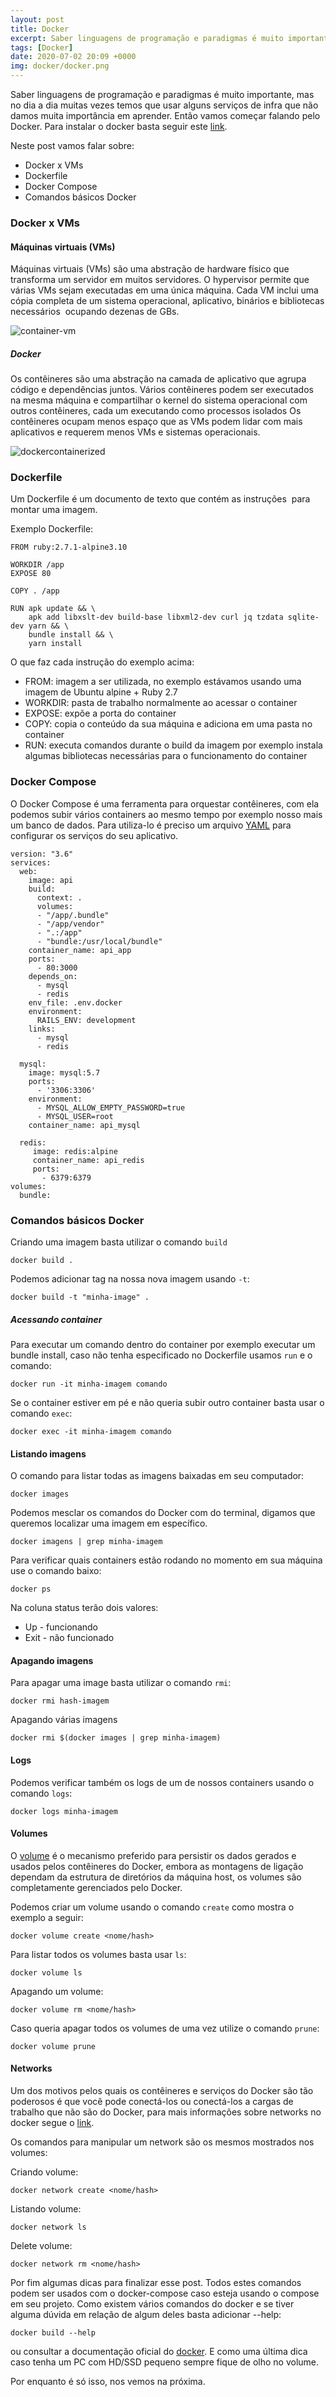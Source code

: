 ```yaml
---
layout: post
title: Docker
excerpt: Saber linguagens de programação e paradigmas é muito importante, mas no dia a dia muitas vezes temos que usar alguns serviços de infra que não damos muita importância...
tags: [Docker]
date: 2020-07-02 20:09 +0000
img: docker/docker.png
---
```

Saber linguagens de programação e paradigmas é muito importante, mas no dia a dia muitas vezes temos que usar alguns serviços de infra que não damos muita importância em aprender. Então vamos começar falando pelo Docker. Para instalar o docker basta seguir este [link][installdocker].

Neste post vamos falar sobre:

- Docker x VMs
- Dockerfile
- Docker Compose
- Comandos básicos Docker

### Docker x VMs

#### Máquinas virtuais (VMs)

Máquinas virtuais (VMs) são uma abstração de hardware físico que transforma um servidor em muitos servidores. O hypervisor permite que várias VMs sejam executadas em uma única máquina. Cada VM inclui uma cópia completa de um sistema operacional, aplicativo, binários e bibliotecas necessários  ocupando dezenas de GBs.

![container-vm]({{site.baseurl}}/assets/img/docker/container-vm.png)

##### Docker

Os contêineres são uma abstração na camada de aplicativo que agrupa código e dependências juntos. Vários contêineres podem ser executados na mesma máquina e compartilhar o kernel do sistema operacional com outros contêineres, cada um executando como processos isolados Os contêineres ocupam menos espaço que as VMs podem lidar com mais aplicativos e requerem menos VMs e sistemas operacionais.

![dockercontainerized]({{site.baseurl}}/assets/img/docker/docker-containerized.png)

### Dockerfile

Um Dockerfile é um documento de texto que contém as instruções  para montar uma imagem.

Exemplo Dockerfile:

```
FROM ruby:2.7.1-alpine3.10

WORKDIR /app
EXPOSE 80

COPY . /app

RUN apk update && \
    apk add libxslt-dev build-base libxml2-dev curl jq tzdata sqlite-dev yarn && \
    bundle install && \
    yarn install 
```

O que faz cada instrução do exemplo acima:

* FROM: imagem a ser utilizada, no exemplo estávamos usando uma imagem de Ubuntu alpine + Ruby 2.7
* WORKDIR: pasta de trabalho normalmente ao acessar o container
* EXPOSE: expõe a porta do container
* COPY: copia o conteúdo da sua máquina e adiciona em uma pasta no container
* RUN: executa comandos durante o build da imagem por exemplo instala algumas bibliotecas necessárias para o funcionamento do container

### Docker Compose

O Docker Compose é uma ferramenta para orquestar contêineres, com ela podemos subir vários containers ao mesmo tempo por exemplo nosso mais um banco de dados. Para utiliza-lo é preciso um arquivo [YAML][yaml] para configurar os serviços do seu aplicativo.

```
version: "3.6"
services:
  web:
    image: api
    build:
      context: .
      volumes:
      - "/app/.bundle"
      - "/app/vendor"
      - ".:/app"
      - "bundle:/usr/local/bundle"
    container_name: api_app
    ports:
      - 80:3000
    depends_on:
      - mysql
      - redis
    env_file: .env.docker
    environment:
      RAILS_ENV: development
    links:
      - mysql
      - redis

  mysql:
    image: mysql:5.7
    ports:
      - '3306:3306'
    environment:
      - MYSQL_ALLOW_EMPTY_PASSWORD=true
      - MYSQL_USER=root
    container_name: api_mysql

  redis:
     image: redis:alpine
     container_name: api_redis
     ports:
       - 6379:6379
volumes:
  bundle:
```

### Comandos básicos Docker

Criando uma imagem basta utilizar o comando `build`

```
docker build .
```

Podemos adicionar tag na nossa nova imagem usando `-t`:

```
docker build -t "minha-image" .
```

##### Acessando container

Para executar um comando dentro do container por exemplo executar um bundle install, caso não tenha especificado no Dockerfile usamos `run` e o comando:

```
docker run -it minha-imagem comando
```

Se o container estiver em pé e não queria subir outro container basta usar o comando `exec`:

```
docker exec -it minha-imagem comando
```

#### Listando imagens

O comando para listar todas as imagens baixadas em seu computador:

```
docker images
```

Podemos mesclar os comandos do Docker com do terminal, digamos que queremos localizar uma imagem em específico.

```
docker imagens | grep minha-imagem
```

Para verificar quais containers estão rodando no momento em sua máquina use o comando baixo:

```
docker ps
```

Na coluna status terão dois valores:

- Up - funcionando
- Exit - não funcionado

#### Apagando imagens

Para apagar uma image basta utilizar o comando `rmi`:

```
docker rmi hash-imagem
```

Apagando várias imagens

```
docker rmi $(docker images | grep minha-imagem)
```

#### Logs

Podemos verificar também os logs de um de nossos containers usando o comando `logs`:

```
docker logs minha-imagem
```

#### Volumes

O [volume][dockervolume] é o mecanismo preferido para persistir os dados gerados e usados ​​pelos contêineres do Docker, embora as montagens de ligação dependam da estrutura de diretórios da máquina host, os volumes são completamente gerenciados pelo Docker.

Podemos criar um volume usando o comando `create` como mostra o exemplo a seguir:

```
docker volume create <nome/hash>
```

Para listar todos os volumes basta usar `ls`:
```
docker volume ls
```

Apagando um volume:
```
docker volume rm <nome/hash>
```

Caso queria apagar todos os volumes de uma vez utilize o comando `prune`:
```
docker volume prune
```

#### Networks

Um dos motivos pelos quais os contêineres e serviços do Docker são tão poderosos é que você pode conectá-los ou conectá-los a cargas de trabalho que não são do Docker, para mais informações sobre networks no docker segue o [link][dockernetwork]. 

Os comandos para manipular um network são os mesmos mostrados nos volumes: 

Criando volume:

```
docker network create <nome/hash>
```

Listando volume:
```
docker network ls
```

Delete volume:

```
docker network rm <nome/hash>
```


Por fim algumas dicas para finalizar esse post. Todos estes comandos podem ser usados com o docker-compose caso esteja usando o compose em seu projeto. 
Como existem vários comandos do docker e se tiver alguma dúvida em relação de algum deles basta adicionar --help:

```
docker build --help
```

ou consultar a documentação oficial do [docker][dockerofficial]. 
E como uma última dica caso tenha um PC com HD/SSD pequeno sempre fique de olho no volume.

Por enquanto é só isso, nos vemos na próxima.

[yaml]: http://yaml.org/
[dockervolume]: https://docs.docker.com/storage/volumes/
[dockernetwork]: https://docs.docker.com/network/
[installdocker]: https://docs.docker.com/get-docker/
[dockerofficial]: https://docs.docker.com/